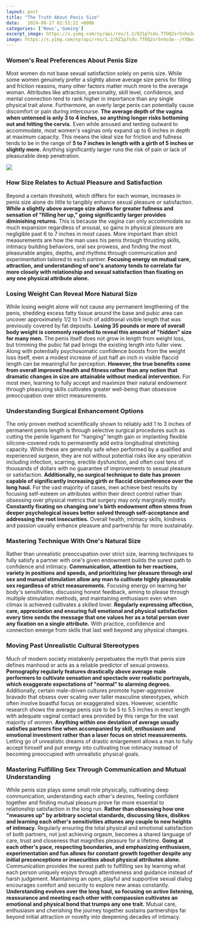 ```yaml
---
layout: post
title: "The Truth About Penis Size"
date:   2024-08-17 02:51:22 +0000
categories: ['News','Gaming']
excerpt_image: https://s.yimg.com/ny/api/res/1.2/0Z1p7sdu.TfOQ2sr5nho3w--/YXBwaWQ9aGlnaGxhbmRlcjt3PTY0MDtoPTYyNQ--/http://67.media.tumblr.com/8657fdd2904a6f940151a79efe47e4ca/tumblr_inline_o6pdlg87651ty84t8_1280.png
image: https://s.yimg.com/ny/api/res/1.2/0Z1p7sdu.TfOQ2sr5nho3w--/YXBwaWQ9aGlnaGxhbmRlcjt3PTY0MDtoPTYyNQ--/http://67.media.tumblr.com/8657fdd2904a6f940151a79efe47e4ca/tumblr_inline_o6pdlg87651ty84t8_1280.png
---
```


### **Women's Real Preferences About Penis Size** 
Most women do not base sexual satisfaction solely on penis size. While some women genuinely prefer a slightly above average size penis for filling and friction reasons, many other factors matter much more to the average woman. Attributes like attraction, personality, skill level, confidence, and mental connection tend to rank higher in importance than any single physical trait alone. 
Furthermore, an overly large penis can potentially cause discomfort or pain during intercourse. **The average depth of the vagina when untensed is only 3 to 4 inches, so anything longer risks bottoming out and hitting the cervix.** Even while aroused and tenting outward to accommodate, most women's vaginas only expand up to 6 inches in depth at maximum capacity. This means the ideal size for friction and fullness tends to be in the range of **5 to 7 inches in length with a girth of 5 inches or slightly more.** Anything significantly larger runs the risk of pain or lack of pleasurable deep penetration.

![](http://i.huffpost.com/gen/2026838/thumbs/o-PENIS-SIZE-GUIDE-900.jpg?1)
### **How Size Relates to Actual Pleasure and Satisfaction**
Beyond a certain threshold, which differs for each woman, increases in penis size alone do little to tangibly enhance sexual pleasure or satisfaction. **While a slightly above average size allows for greater fullness and sensation of "filling her up," going significantly larger provides diminishing returns.** This is because the vagina can only accommodate so much expansion regardless of arousal, so gains in physical pleasure are negligible past 6 to 7 inches in most cases. 
More important than strict measurements are how the man uses his penis through thrusting skills, intimacy building behaviors, oral sex prowess, and finding the most pleasurable angles, depths, and rhythms through communication and experimentation tailored to each partner. **Focusing energy on mutual care, attraction, and understanding of one's anatomy tends to correlate far more closely with relationship and sexual satisfaction than fixating on any one physical attribute alone.**
### **Losing Weight Can Reveal More Natural Size**
While losing weight alone will not cause any permanent lengthening of the penis, shedding excess fatty tissue around the base and pubic area can uncover approximately 1/2 to 1 inch of additional visible length that was previously covered by fat deposits. **Losing 35 pounds or more of overall body weight is commonly reported to reveal this amount of "hidden" size for many men.** The penis itself does not grow in length from weight loss, but trimming the pubic fat pad brings the existing length into fuller view. 
Along with potentially psychosomatic confidence boosts from the weight loss itself, even a modest increase of just half an inch in visible flaccid length can be meaningful for perception. **However, the true benefits come from overall improved health and fitness rather than any notion that dramatic changes in size are attainable without medical intervention.** For most men, learning to fully accept and maximize their natural endowment through pleasuring skills cultivates greater well-being than obsessive preoccupation over strict measurements.
### **Understanding Surgical Enhancement Options** 
The only proven method scientifically shown to reliably add 1 to 3 inches of permanent penis length is through selective surgical procedures such as cutting the penile ligament for "hanging" length gain or implanting flexible silicone-covered rods to permanently add extra longitudinal stretching capacity. 
While these are generally safe when performed by a qualified and experienced surgeon, they are not without potential risks like any operation including infection, scarring, erectile dysfunction, and often cost tens of thousands of dollars with no guarantee of improvements to sexual pleasure or satisfaction. **Additionally, no surgical technique to date has proven capable of significantly increasing girth or flaccid circumference over the long haul.** 
For the vast majority of cases, men achieve best results by focusing self-esteem on attributes within their direct control rather than obsessing over physical metrics that surgery may only marginally modify. **Constantly fixating on changing one's birth endowment often stems from deeper psychological issues better solved through self-acceptance and addressing the root insecurities.** Overall health, intimacy skills, kindness and passion usually enhance pleasure and partnership far more sustainably.
### **Mastering Technique With One's Natural Size**  
Rather than unrealistic preoccupation over strict size, learning techniques to fully satisfy a partner with one's given endowment builds the surest path to confidence and intimacy. **Communication, attention to her reactions, variety in positions and speeds, and prioritizing her pleasure through oral sex and manual stimulation allow any man to cultivate highly pleasurable sex regardless of strict measurements.**
Focusing energy on learning her body's sensitivities, discussing honest feedback, aiming to please through multiple stimulation methods, and maintaining enthusiasm even when climax is achieved cultivates a skilled lover. **Regularly expressing affection, care, appreciation and ensuring full emotional and physical satisfaction every time sends the message that one values her as a total person over any fixation on a single attribute.** With practice, confidence and connection emerge from skills that last well beyond any physical changes.
### **Moving Past Unrealistic Cultural Stereotypes**  
Much of modern society mistakenly perpetuates the myth that penis size defines manhood or acts as a reliable predictor of sexual prowess. **Pornography regularly features drastically above average male performers to cultivate sensation and spectacle over realistic portrayals, which exaggerate expectations of "normal" to alarming degrees.** Additionally, certain male-driven cultures promote hyper-aggressive bravado that obsess over scaling ever taller masculine stereotypes, which often involve boastful focus on exaggerated sizes.
However, scientific research shows the average penis size to be 5 to 5.5 inches in erect length with adequate vaginal contact area provided by this range for the vast majority of women. **Anything within one deviation of average usually satisfies partners fine when accompanied by skill, enthusiasm and emotional investment rather than a laser focus on strict measurements.** Letting go of unrealistic dreams of drastic enlargement allows a man to fully accept himself and put energy into cultivating true intimacy instead of becoming preoccupied with unrealistic physical goals.
### **Mastering Fulfilling Sex Through Communication and Mutual Understanding** 
While penis size plays some small role physically, cultivating deep communication, understanding each other's desires, feeling confident together and finding mutual pleasure prove far more essential to relationship satisfaction in the long run. **Rather than obsessing how one "measures up" by arbitrary societal standards, discussing likes, dislikes and learning each other's sensitivities attunes any couple to new heights of intimacy.**
Regularly ensuring the total physical and emotional satisfaction of both partners, not just achieving orgasm, becomes a shared language of care, trust and closeness that magnifies pleasure for a lifetime. **Going at each other's pace, respecting boundaries, and emphasizing enthusiasm, experimentation and fun allows for constant growth together despite any initial preconceptions or insecurities about physical attributes alone.** Communication provides the surest path to fulfilling sex by learning what each person uniquely enjoys through attentiveness and guidance instead of harsh judgement.
Maintaining an open, playful and supportive sexual dialog encourages comfort and security to explore new areas constantly. **Understanding evolves over the long haul, so focusing on active listening, reassurance and meeting each other with compassion cultivates an emotional and physical bond that trumps any one trait.** Mutual care, enthusiasm and cherishing the journey together sustains partnerships far beyond initial attraction or novelty into deepening decades of intimacy.